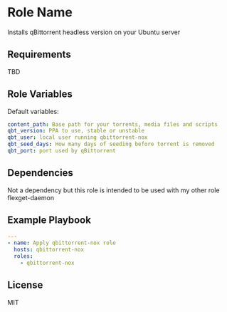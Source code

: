Role Name
=========

Installs qBittorrent headless version on your Ubuntu server

Requirements
------------

TBD

Role Variables
--------------

Default variables:
```yaml
content_path: Base path for your torrents, media files and scripts
qbt_version: PPA to use, stable or unstable
qbt_user: local user running qbittorrent-nox 
qbt_seed_days: How many days of seeding before torrent is removed
qbt_port: port used by qBittorrent
```

Dependencies
------------

Not a dependency but this role is intended to be used with my other role flexget-daemon

Example Playbook
----------------

```yaml
---
- name: Apply qbittorrent-nox role
  hosts: qbittorrent-nox
  roles:
    - qbittorrent-nox
```

License
-------

MIT
